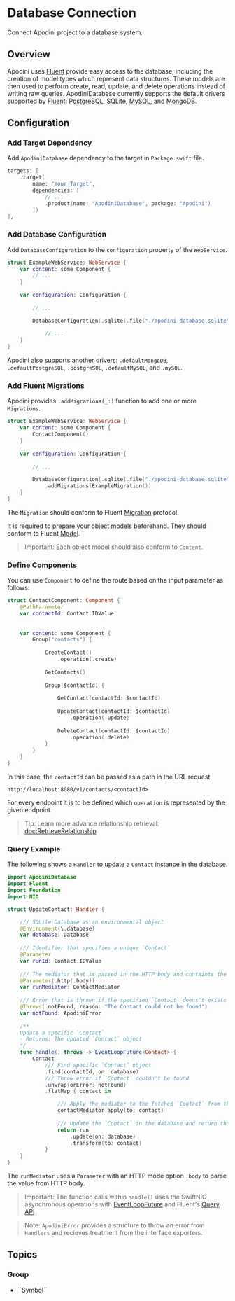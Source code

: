 # Database Connection

Connect Apodini project to a database system.

## Overview

Apodini uses [Fluent](https://docs.vapor.codes/4.0/fluent/overview/) provide easy access to the database, including the creation of model types which represent data structures. These models are then used to perform create, read, update, and delete operations instead of writing raw queries.
ApodiniDatabase currently supports the default drivers supported by [Fluent](https://docs.vapor.codes/4.0/fluent/overview/): [PostgreSQL](https://www.postgresql.org), [SQLite](https://www.sqlite.org), [MySQL](https://www.mysql.com), and [MongoDB](https://www.mongodb.com).

## Configuration

### Add Target Dependency

Add `ApodiniDatabase` dependency to the target in `Package.swift` file.

```swift
targets: [
    .target(
        name: "Your Target",
        dependencies: [
            // ...
            .product(name: "ApodiniDatabase", package: "Apodini")
        ])
]‚
```

### Add Database Configuration

Add `DatabaseConfiguration` to the `configuration` property of the `WebService`.

```swift
struct ExampleWebService: WebService {
    var content: some Component {
        // ...
    }
    
    var configuration: Configuration {
        
        // ...

        DatabaseConfiguration(.sqlite(.file("./apodini-database.sqlite")))
            
            // ...
    }
}
```
Apodini also supports another drivers: `.defaultMongoDB`, `.defaultPostgreSQL`, `.postgreSQL`, `.defaultMySQL`, and `.mySQL`.

### Add Fluent Migrations

Apodini provides `.addMigrations(_:)` function to add one or more `Migrations`.

```swift
struct ExampleWebService: WebService {
    var content: some Component {
        ContactComponent()
    }
    
    var configuration: Configuration {
        
        // ...

        DatabaseConfiguration(.sqlite(.file("./apodini-database.sqlite")))
            .addMigrations(ExampleMigration())
    }
}
```

The `Migration` should conform to Fluent [Migration](https://docs.vapor.codes/4.0/fluent/migration/) protocol.

It is required to prepare your object models beforehand. They should conform to Fluent [Model](https://docs.vapor.codes/4.0/fluent/model/).

> Important: Each object model should also conform to ``Content``.

### Define Components

You can use ``Component`` to define the route based on the input parameter as follows:

```swift
struct ContactComponent: Component {
    @PathParameter
    var contactId: Contact.IDValue
    
    
    var content: some Component {
        Group("contacts") {
            
            CreateContact()
                .operation(.create)
            
            GetContacts()
            
            Group($contactId) {
                
                GetContact(contactId: $contactId)
                
                UpdateContact(contactId: $contactId)
                    .operation(.update)
                
                DeleteContact(contactId: $contactId)
                    .operation(.delete)
            }
        }
    }
}
```

In this case, the `contactId` can be passed as a path in the URL request
```
http://localhost:8080/v1/contacts/<contactId>
```
For every endpoint it is to be defined which ``operation`` is represented by the given endpoint.

> Tip: Learn more advance relationship retrieval: <doc:RetrieveRelationship>


### Query Example

The following shows a `Handler` to update a `Contact` instance in the database.

```swift
import ApodiniDatabase
import Fluent
import Foundation
import NIO

struct UpdateContact: Handler {

    /// SQLite Database as an environmental object
    @Environment(\.database)
    var database: Database
    
    /// Identifier that specifies a unique `Contact`
    @Parameter
    var runId: Contact.IDValue
    
    /// The mediator that is passed in the HTTP body and containts the updated values of the `Contact`
    @Parameter(.http(.body))
    var runMediator: ContactMediator
    
    /// Error that is thrown if the specified `Contact` doens't exists in the database
    @Throws(.notFound, reason: "The Contact could not be found")
    var notFound: ApodiniError
    
    /**
    Update a specific `Contact`
    - Returns: The updated `Contact` object
    */
    func handle() throws -> EventLoopFuture<Contact> {
        Contact
            /// Find specific `Contact` object
            .find(contactId, on: database)
            /// Throw error if `Contact` couldn't be found
            .unwrap(orError: notFound)
            .flatMap { contact in

                /// Apply the mediator to the fetched `Contact` from the database
                contactMediator.apply(to: contact)
                
                /// Update the `Contact` in the database and return the updated object
                return run
                    .update(on: database)
                    .transform(to: contact)
            }
    }
}
```
The `runMediator` uses a ``Parameter`` with an HTTP mode option `.body` to parse the value from HTTP body.

> Important: The function calls within `handle()` uses the SwiftNIO asynchronous operations with [EventLoopFuture](https://apple.github.io/swift-nio/docs/current/NIO/Classes/EventLoopFuture.html) and Fluent's [Query API](https://docs.vapor.codes/4.0/fluent/query/)

> Note: ``ApodiniError`` provides a structure to throw an error from `Handlers` and recieves treatment from the interface exporters.



## Topics

### <!--@START_MENU_TOKEN@-->Group<!--@END_MENU_TOKEN@-->

- <!--@START_MENU_TOKEN@-->``Symbol``<!--@END_MENU_TOKEN@-->
